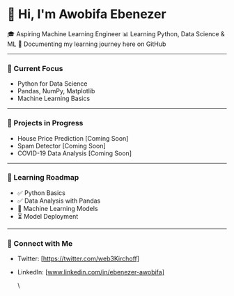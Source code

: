 # 👋 Hi, I'm Awobifa Ebenezer

🎓 Aspiring Machine Learning Engineer
📊 Learning Python, Data Science & ML
🚀 Documenting my learning journey here on GitHub

---

### 📘 Current Focus

* Python for Data Science
* Pandas, NumPy, Matplotlib
* Machine Learning Basics

---

### 🔨 Projects in Progress

* House Price Prediction \[Coming Soon]
* Spam Detector \[Coming Soon]
* COVID-19 Data Analysis \[Coming Soon]

---

### 🧱 Learning Roadmap

* ✅ Python Basics
* ✅ Data Analysis with Pandas
* 🔄 Machine Learning Models
* ⏳ Model Deployment

---

### 📍 Connect with Me

  * Twitter: [https://twitter.com/web3Kirchoff]
* LinkedIn: [www.linkedin.com/in/ebenezer-awobifa]

  \\
